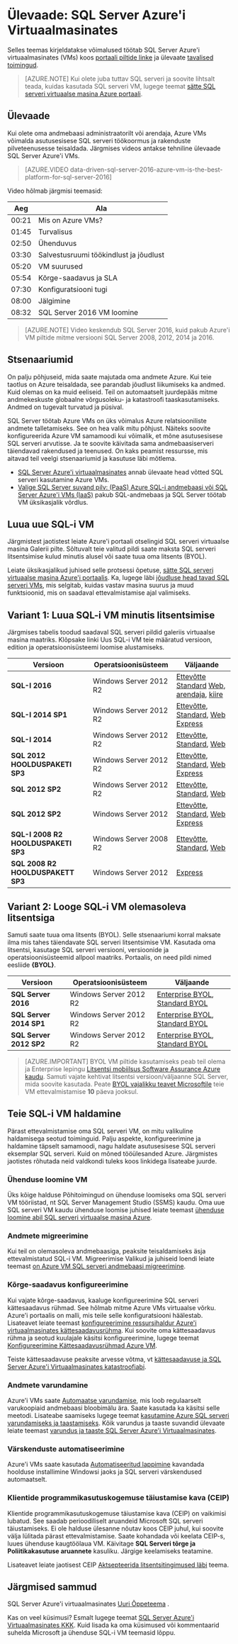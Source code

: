 <properties
    pageTitle="Ülevaade: SQL Server Azure'i Virtuaalmasinates | Microsoft Azure'i"
    description="Lisateavet SQL serveri täielik versioonide käivitamiseks Azure virtuaalse arvutites. Saada kõik SQL serveri VM pilte ja seotud sisu otselingid."
    services="virtual-machines-windows"
    documentationCenter=""
    authors="rothja"
    manager="jhubbard"
    editor=""
    tags="azure-service-management"/>

<tags
    ms.service="virtual-machines-windows"
    ms.devlang="na"
    ms.topic="get-started-article"
    ms.tgt_pltfrm="vm-windows-sql-server"
    ms.workload="infrastructure-services"
    ms.date="10/19/2016"
    ms.author="jroth"/>

# <a name="overview-of-sql-server-on-azure-virtual-machines"></a>Ülevaade: SQL Server Azure'i Virtuaalmasinates

Selles teemas kirjeldatakse võimalused töötab SQL Server Azure'i virtuaalmasinates (VMs) koos [portaali piltide linke](#option-1-create-a-sql-vm-with-per-minute-licensing) ja ülevaate [tavalised toimingud](#manage-your-sql-vm).

>[AZURE.NOTE] Kui olete juba tuttav SQL serveri ja soovite lihtsalt teada, kuidas kasutada SQL serveri VM, lugege teemat [sätte SQL serveri virtuaalse masina Azure portaali](virtual-machines-windows-portal-sql-server-provision.md).

## <a name="overview"></a>Ülevaade
Kui olete oma andmebaasi administraatorilt või arendaja, Azure VMs võimalda asutusesisese SQL serveri töökoormus ja rakenduste pilveteenusesse teisaldada. Järgmises videos antakse tehniline ülevaade SQL Server Azure'i VMs.

> [AZURE.VIDEO data-driven-sql-server-2016-azure-vm-is-the-best-platform-for-sql-server-2016]

Video hõlmab järgmisi teemasid:

|Aeg|Ala|
|---|---|
| 00:21 | Mis on Azure VMs? |
| 01:45 | Turvalisus |
| 02:50 | Ühenduvus |
| 03:30 | Salvestusruumi töökindlust ja jõudlust |
| 05:20 | VM suurused |
| 05:54 | Kõrge-saadavus ja SLA |
| 07:30 | Konfiguratsiooni tugi |
| 08:00 | Jälgimine |
| 08:32 | SQL Server 2016 VM loomine |

>[AZURE.NOTE] Video keskendub SQL Server 2016, kuid pakub Azure'i VM piltide mitme versiooni SQL Server 2008, 2012, 2014 ja 2016. 

## <a name="scenarios"></a>Stsenaariumid
On palju põhjuseid, mida saate majutada oma andmete Azure. Kui teie taotlus on Azure teisaldada, see parandab jõudlust liikumiseks ka andmed. Kuid olemas on ka muid eeliseid. Teil on automaatselt juurdepääs mitme andmekeskuste globaalne võrgusoleku- ja katastroofi taaskasutamiseks. Andmed on tugevalt turvatud ja püsival.

SQL Server töötab Azure VMs on üks võimalus Azure relatsiooniliste andmete talletamiseks. See on hea valik mitu põhjust. Näiteks soovite konfigureerida Azure VM samamoodi kui võimalik, et mõne asutusesisese SQL serveri arvutisse. Ja te soovite käivitada sama andmebaasiserveri täiendavad rakendused ja teenused. On kaks peamist ressursse, mis aitavad teil veelgi stsenaariumid ja kasutuse läbi mõtlema.

 - [SQL Server Azure'i virtuaalmasinates](https://azure.microsoft.com/services/virtual-machines/sql-server/) annab ülevaate head võtted SQL serveri kasutamine Azure VMs. 
 - [Valige SQL Server suvand pilv: (PaaS) Azure SQL-i andmebaasi või SQL Server Azure'i VMs (IaaS)](../sql-database/sql-database-paas-vs-sql-server-iaas.md) pakub SQL-andmebaas ja SQL Server töötab VM üksikasjalik võrdlus.

## <a name="create-a-new-sql-vm"></a>Luua uue SQL-i VM
Järgmistest jaotistest leiate Azure'i portaali otselingid SQL serveri virtuaalse masina Galerii pilte. Sõltuvalt teie valitud pildi saate maksta SQL serveri litsentsimise kulud minutis alusel või saate tuua oma litsents (BYOL).

Leiate üksikasjalikud juhised selle protsessi õpetuse, [sätte SQL serveri virtuaalse masina Azure'i portaalis](virtual-machines-windows-portal-sql-server-provision.md). Ka, lugege läbi [jõudluse head tavad SQL serveri VMs](virtual-machines-windows-sql-performance.md), mis selgitab, kuidas vastav masina suurus ja muud funktsioonid, mis on saadaval ettevalmistamise ajal valimiseks.

## <a name="option-1-create-a-sql-vm-with-per-minute-licensing"></a>Variant 1: Luua SQL-i VM minutis litsentsimise
Järgmises tabelis toodud saadaval SQL serveri pildid galeriis virtuaalse masina maatriks. Klõpsake linki Uus SQL-i VM teie määratud versioon, edition ja operatsioonisüsteemi loomise alustamiseks.

|Versioon|Operatsioonisüsteem|Väljaande|
|---|---|---|
|**SQL-I 2016**|Windows Server 2012 R2|[Ettevõtte](https://portal.azure.com/#create/Microsoft.SQLServer2016RTMEnterpriseWindowsServer2012R2) [Standard](https://portal.azure.com/#create/Microsoft.SQLServer2016RTMStandardWindowsServer2012R2) [Web](https://portal.azure.com/#create/Microsoft.SQLServer2016RTMWebWindowsServer2012R2), [arendaja](https://portal.azure.com/#create/Microsoft.SQLServer2016RTMDeveloperWindowsServer2012R2), [kiire](https://portal.azure.com/#create/Microsoft.SQLServer2016RTMExpressWindowsServer2012R2)|
|**SQL-I 2014 SP1**|Windows Server 2012 R2|[Ettevõtte](https://portal.azure.com/#create/Microsoft.SQLServer2014SP1EnterpriseWindowsServer2012R2), [Standard](https://portal.azure.com/#create/Microsoft.SQLServer2014SP1StandardWindowsServer2012R2), [Web](https://portal.azure.com/#create/Microsoft.SQLServer2014SP1WebWindowsServer2012R2) [Express](https://portal.azure.com/#create/Microsoft.SQLServer2014SP1ExpressWindowsServer2012R2)|
|**SQL-I 2014**|Windows Server 2012 R2|[Ettevõtte](https://portal.azure.com/#create/Microsoft.SQLServer2014EnterpriseWindowsServer2012R2), [Standard](https://portal.azure.com/#create/Microsoft.SQLServer2014StandardWindowsServer2012R2), [Web](https://portal.azure.com/#create/Microsoft.SQLServer2014WebWindowsServer2012R2)|
|**SQL 2012 HOOLDUSPAKETI SP3**|Windows Server 2012 R2|[Ettevõtte](https://portal.azure.com/#create/Microsoft.SQLServer2012SP3EnterpriseWindowsServer2012R2), [Standard](https://portal.azure.com/#create/Microsoft.SQLServer2012SP3StandardWindowsServer2012R2), [Web](https://portal.azure.com/#create/Microsoft.SQLServer2012SP3WebWindowsServer2012R2) [Express](https://portal.azure.com/#create/Microsoft.SQLServer2012SP3ExpressWindowsServer2012R2)|
|**SQL 2012 SP2**|Windows Server 2012 R2|[Ettevõtte](https://portal.azure.com/#create/Microsoft.SQLServer2012SP2EnterpriseWindowsServer2012R2), [Standard](https://portal.azure.com/#create/Microsoft.SQLServer2012SP2StandardWindowsServer2012R2), [Web](https://portal.azure.com/#create/Microsoft.SQLServer2012SP2WebWindowsServer2012R2)|
|**SQL 2012 SP2**|Windows Server 2012|[Ettevõtte](https://portal.azure.com/#create/Microsoft.SQLServer2012SP2EnterpriseWindowsServer2012), [Standard](https://portal.azure.com/#create/Microsoft.SQLServer2012SP2StandardWindowsServer2012), [Web](https://portal.azure.com/#create/Microsoft.SQLServer2012SP2WebWindowsServer2012) [Express](https://portal.azure.com/#create/Microsoft.SQLServer2012SP2ExpressWindowsServer2012)|
|**SQL-I 2008 R2 HOOLDUSPAKETI SP3**|Windows Server 2008 R2|[Ettevõtte](https://portal.azure.com/#create/Microsoft.SQLServer2008R2SP3EnterpriseWindowsServer2008R2), [Standard](https://portal.azure.com/#create/Microsoft.SQLServer2008R2SP3StandardWindowsServer2008R2), [Web](https://portal.azure.com/#create/Microsoft.SQLServer2008R2SP3WebWindowsServer2008R2)|
|**SQL 2008 R2 HOOLDUSPAKETT SP3**|Windows Server 2012|[Express](https://portal.azure.com/#create/Microsoft.SQLServer2008R2SP3ExpressWindowsServer2012)|

## <a name="option-2-create-a-sql-vm-with-an-existing-license"></a>Variant 2: Looge SQL-i VM olemasoleva litsentsiga
Samuti saate tuua oma litsents (BYOL). Selle stsenaariumi korral maksate ilma mis tahes täiendavate SQL serveri litsentsimise VM. Kasutada oma litsentsi, kasutage SQL serveri versiooni, versioonide ja operatsioonisüsteemid allpool maatriks. Portaalis, on need pildi nimed eesliide **{BYOL}**.

|Versioon|Operatsioonisüsteem|Väljaande|
|---|---|---|
|**SQL Server 2016**|Windows Server 2012 R2|[Enterprise BYOL](https://portal.azure.com/#create/Microsoft.BYOLSQLServer2016RTMStandardWindowsServer2012R2), [Standard BYOL](https://portal.azure.com/#create/Microsoft.BYOLSQLServer2016RTMStandardWindowsServer2012R2)|
|**SQL Server 2014 SP1**|Windows Server 2012 R2|[Enterprise BYOL](https://portal.azure.com/#create/Microsoft.BYOLSQLServer2014SP1EnterpriseWindowsServer2012R2), [Standard BYOL](https://portal.azure.com/#create/Microsoft.BYOLSQLServer2014SP1StandardWindowsServer2012R2)|
|**SQL Server 2012 SP2**|Windows Server 2012 R2|[Enterprise BYOL](https://portal.azure.com/#create/Microsoft.BYOLSQLServer2012SP3EnterpriseWindowsServer2012R2), [Standard BYOL](https://portal.azure.com/#create/Microsoft.BYOLSQLServer2012SP3StandardWindowsServer2012R2)|

> [AZURE.IMPORTANT] BYOL VM piltide kasutamiseks peab teil olema ja Enterprise lepingu [Litsentsi mobiilsus Software Assurance Azure kaudu](https://azure.microsoft.com/pricing/license-mobility/). Samuti vajate kehtivat litsentsi versioon/väljaanne SQL Server, mida soovite kasutada. Peate [BYOL vajalikku teavet Microsoftile](http://d36cz9buwru1tt.cloudfront.net/License_Mobility_Customer_Verification_Guide.pdf) teie VM ettevalmistamise **10** päeva jooksul.

## <a name="manage-your-sql-vm"></a>Teie SQL-i VM haldamine
Pärast ettevalmistamise oma SQL serveri VM, on mitu valikuline haldamisega seotud toiminguid. Palju aspekte, konfigureerimine ja haldamine täpselt samamoodi, nagu haldate asutusesisese SQL serveri eksemplar SQL serveri. Kuid on mõned tööülesanded Azure. Järgmistes jaotistes rõhutada neid valdkondi tuleks koos linkidega lisateabe juurde.

### <a name="connect-to-the-vm"></a>Ühenduse loomine VM
Üks kõige halduse Põhitoimingud on ühenduse loomiseks oma SQL serveri VM tööriistad, nt SQL Server Management Studio (SSMS) kaudu. Oma uue SQL serveri VM kaudu ühenduse loomise juhised leiate teemast [ühenduse loomine abil SQL serveri virtuaalse masina Azure](virtual-machines-windows-sql-connect.md).

### <a name="migrate-your-data"></a>Andmete migreerimine
Kui teil on olemasoleva andmebaasiga, peaksite teisaldamiseks äsja ettevalmistatud SQL-i VM. Migreerimise Valikud ja juhiseid loendi leiate teemast [on Azure VM SQL serveri andmebaasi migreerimine](virtual-machines-windows-migrate-sql.md).

### <a name="configure-high-availability"></a>Kõrge-saadavus konfigureerimine
Kui vajate kõrge-saadavus, kaaluge konfigureerimine SQL serveri kättesaadavus rühmad. See hõlmab mitme Azure VMs virtuaalse võrku. Azure'i portaalis on malli, mis teile selle konfiguratsiooni häälestab. Lisateavet leiate teemast [konfigureerimine ressursihaldur Azure'i virtuaalmasinates kättesaadavusrühma](virtual-machines-windows-portal-sql-alwayson-availability-groups.md). Kui soovite oma kättesaadavus rühma ja seotud kuulajale käsitsi konfigureerimine, lugege teemat [Konfigureerimine Kättesaadavusrühmad Azure VM](virtual-machines-windows-portal-sql-alwayson-availability-groups-manual.md).

Teiste kättesaadavuse peaksite arvesse võtma, vt [kättesaadavuse ja SQL Server Azure'i Virtuaalmasinates katastroofiabi](virtual-machines-windows-sql-high-availability-dr.md).

### <a name="back-up-your-data"></a>Andmete varundamine
Azure'i VMs saate [Automaatse varundamise](virtual-machines-windows-sql-automated-backup.md), mis loob regulaarselt varukoopiaid andmebaasi bloobimälu ära. Saate kasutada ka käsitsi selle meetodi. Lisateabe saamiseks lugege teemat [kasutamine Azure SQL serveri varundamiseks ja taastamiseks](virtual-machines-windows-use-storage-sql-server-backup-restore.md). Kõik varundus ja taaste suvandid ülevaate leiate teemast [varundus ja taaste SQL Server Azure'i Virtuaalmasinates](virtual-machines-windows-sql-backup-recovery.md).

### <a name="automate-updates"></a>Värskenduste automatiseerimine
Azure'i VMs saate kasutada [Automatiseeritud lappimine](virtual-machines-windows-sql-automated-patching.md) kavandada hoolduse installimine Windowsi jaoks ja SQL serveri värskendused automaatselt.

### <a name="customer-experience-improvement-program-ceip"></a>Klientide programmikasutuskogemuse täiustamise kava (CEIP)
Klientide programmikasutuskogemuse täiustamise kava (CEIP) on vaikimisi lubatud. See saadab perioodiliselt aruandeid Microsoft SQL serveri täiustamiseks. Ei ole halduse ülesanne nõutav koos CEIP juhul, kui soovite välja lülitada pärast ettevalmistamise. Saate kohandada või keelata CEIP-s, luues ühenduse kaugtöölaua VM. Käivitage **SQL Serveri tõrge ja Poliitikakasutuse aruannete** kasuliku. Järgige keelamiseks teatamine. 

Lisateavet leiate jaotisest CEIP [Aktsepteerida litsentsitingimused läbi](https://msdn.microsoft.com/library/ms143343.aspx) teema. 

## <a name="next-steps"></a>Järgmised sammud
SQL Server Azure'i virtuaalmasinates [Uuri Õppeteema](https://azure.microsoft.com/documentation/learning-paths/sql-azure-vm/) .

Kas on veel küsimusi? Esmalt lugege teemat [SQL Server Azure'i Virtuaalmasinates KKK](virtual-machines-windows-sql-server-iaas-faq.md). Kuid lisada ka oma küsimused või kommentaarid suhelda Microsoft ja ühenduse SQL-i VM teemasid lõppu.
